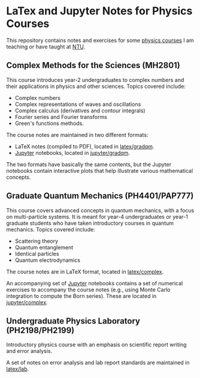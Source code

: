 # LaTex and Jupyter Notes for Physics Courses

This repository contains notes and exercises for some [physics courses](http://www1.spms.ntu.edu.sg/~ydchong/teaching.html) I am teaching or have taught at [NTU](http://www.ntu.edu.sg).

## Complex Methods for the Sciences (MH2801)

This course introduces year-2 undergraduates to complex numbers and
their applications in physics and other sciences. Topics covered include:

* Complex numbers
* Complex representations of waves and oscillations
* Complex calculus (derivatives and contour integrals)
* Fourier series and Fourier transforms
* Green's functions methods.

The course notes are maintained in two different formats:

* LaTeX notes (compiled to PDF), located in [latex/gradqm](latex/gradqm).
* [Jupyter](https://jupyter.org/) notebooks, located in [jupyter/gradqm](jupyter/gradqm).

The two formats have basically the same contents, but the Jupyter notebooks contain interactive plots that help illustrate various mathematical concepts.

## Graduate Quantum Mechanics (PH4401/PAP777)

This course covers advanced concepts in quantum mechanics, with a focus on multi-particle systems. It is meant for year-4 undergraduates or year-1 graduate students who have taken introductory courses in quantum mechanics. Topics covered include:

* Scattering theory
* Quantum entanglement
* Identical particles
* Quantum electrodynamics

The course notes are in LaTeX format, located in [latex/complex](latex/complex).

An accompanying set of [Jupyter](https://jupyter.org/) notebooks
contains a set of numerical exercises to accompany the course notes
(e.g., using Monte Carlo integration to compute the Born
series). These are located in [jupyter/complex](jupyter/complex).

## Undergraduate Physics Laboratory (PH2198/PH2199)

Introductory physics course with an emphasis on scientific report
writing and error analysis.

A set of notes on error analysis and lab report standards are
maintained in [latex/lab](latex/lab).
